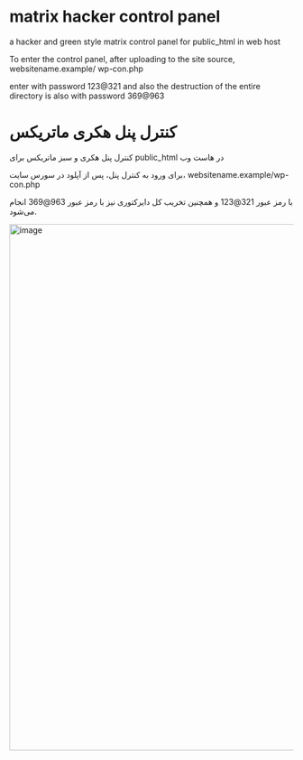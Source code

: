 # matrix hacker control panel
a hacker and green style matrix control panel for public_html in web host

To enter the control panel, after uploading to the site source,
websitename.example/ wp-con.php

enter with password 123@321
and also the destruction of the entire directory is also with password 369@963
# کنترل پنل هکری ماتریکس
کنترل پنل هکری و سبز ماتریکس برای public_html در هاست وب

برای ورود به کنترل پنل، پس از آپلود در سورس سایت،
websitename.example/wp-con.php

با رمز عبور 321@123
و همچنین تخریب کل دایرکتوری نیز با رمز عبور 963@369 انجام می‌شود.


<img width="1265" height="933" alt="image" src="https://github.com/user-attachments/assets/3e6c49ce-2444-493d-88aa-262bfbbcfe74" />
